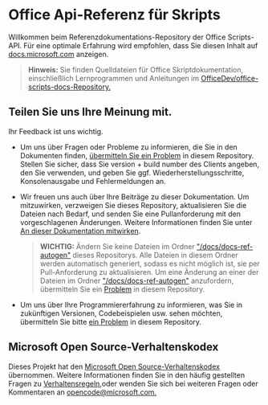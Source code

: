 # <a name="office-scripts-api-reference"></a>Office Api-Referenz für Skripts

Willkommen beim Referenzdokumentations-Repository der Office Scripts-API. Für eine optimale Erfahrung wird empfohlen, dass Sie diesen Inhalt auf [docs.microsoft.com](https://docs.microsoft.com/javascript/api/office-scripts/overview) anzeigen.

> **Hinweis:** Sie finden Quelldateien für Office Skriptdokumentation, einschließlich Lernprogrammen und Anleitungen im [OfficeDev/office-scripts-docs-Repository.](https://github.com/OfficeDev/office-scripts-docs)

## <a name="give-us-your-feedback"></a>Teilen Sie uns Ihre Meinung mit.

Ihr Feedback ist uns wichtig.

* Um uns über Fragen oder Probleme zu informieren, die Sie in den Dokumenten finden,  [übermitteln Sie ein Problem](https://github.com/OfficeDev/office-scripts-docs-reference/issues) in diesem Repository. Stellen Sie sicher, dass Sie version + build number des Clients angeben, den Sie verwenden, und geben Sie ggf. Wiederherstellungsschritte, Konsolenausgabe und Fehlermeldungen an.

* Wir freuen uns auch über Ihre Beiträge zu dieser Dokumentation. Um mitzuwirken, verzweigen Sie dieses Repository, aktualisieren Sie die Dateien nach Bedarf, und senden Sie eine Pullanforderung mit den vorgeschlagenen Änderungen. Weitere Informationen finden Sie unter [An dieser Dokumentation mitwirken](Contributing.md).

    > **WICHTIG:** Ändern Sie keine Dateien im Ordner ["/docs/docs-ref-autogen"](https://github.com/OfficeDev/office-scripts-docs-reference/tree/master/docs/docs-ref-autogen) dieses Repositorys. Alle Dateien in diesem Ordner werden automatisch generiert, sodass es nicht möglich ist, sie per Pull-Anforderung zu aktualisieren. Um eine Änderung an einer der Dateien im Ordner ["/docs/docs-ref-autogen"](https://github.com/OfficeDev/office-scripts-docs-reference/tree/master/docs/docs-ref-autogen) anzufordern, übermitteln Sie ein [Problem](https://github.com/OfficeDev/office-scripts-docs-reference/issues) in diesem Repository.

* Um uns über Ihre Programmiererfahrung zu informieren, was Sie in zukünftigen Versionen, Codebeispielen usw. sehen möchten, übermitteln Sie bitte [ein Problem](https://github.com/OfficeDev/office-scripts-docs-reference/issues) in diesem Repository.

## <a name="microsoft-open-source-code-of-conduct"></a>Microsoft Open Source-Verhaltenskodex

Dieses Projekt hat den [ Microsoft Open Source-Verhaltenskodex](https://opensource.microsoft.com/codeofconduct/) übernommen.
Weitere Informationen finden Sie in den häufig gestellten Fragen zu [Verhaltensregeln,](https://opensource.microsoft.com/codeofconduct/faq/)oder wenden Sie sich bei weiteren Fragen oder Kommentaren an [opencode@microsoft.com.](mailto:opencode@microsoft.com)
